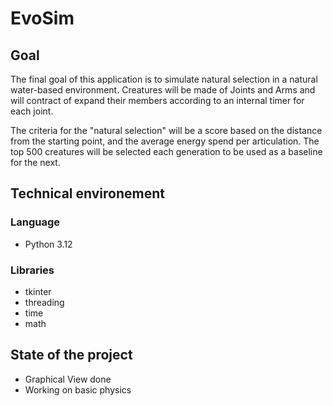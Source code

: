 # EvoSim
## Goal
<p>The final goal of this application is to simulate natural selection in a natural water-based environment.
Creatures will be made of Joints and Arms and will contract of expand their members according to an internal timer for each joint.

The criteria for the "natural selection" will be a score based on the distance from the starting point, and the average energy spend per articulation.
The top 500 creatures will be selected each generation to be used as a baseline for the next.</p>

## Technical environement
### Language
 - Python 3.12
### Libraries
 - tkinter
 - threading
 - time
 - math

## State of the project
 - Graphical View done
 - Working on basic physics
